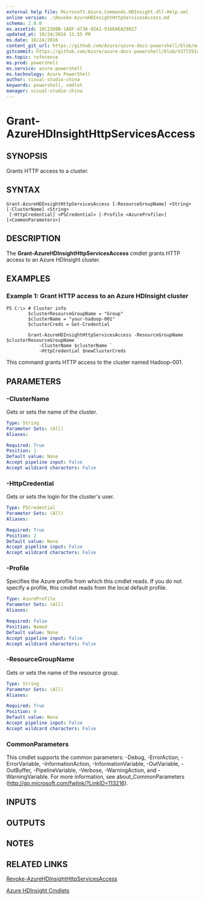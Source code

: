 ```yaml
---
external help file: Microsoft.Azure.Commands.HDInsight.dll-Help.xml
online version: .\Revoke-AzureHDInsightHttpServicesAccess.md
schema: 2.0.0
ms.assetid: 18C23D0B-1ADF-4736-85A1-916EAEA29827
updated_at: 10/24/2016 11:55 PM
ms.date: 10/24/2016
content_git_url: https://github.com/Azure/azure-docs-powershell/blob/master/azureps-cmdlets-docs/ResourceManager/AzureRM.HDInsight/v0.9.8/Grant-AzureHDInsightHttpServicesAccess.md
gitcommit: https://github.com/Azure/azure-docs-powershell/blob/4377291ee360e58e2c1c5d644155daf6a0279055/azureps-cmdlets-docs/ResourceManager/AzureRM.HDInsight/v0.9.8/Grant-AzureHDInsightHttpServicesAccess.md
ms.topic: reference
ms.prod: powershell
ms.service: azure-powershell
ms.technology: Azure PowerShell
author: visual-studio-china
keywords: powershell, cmdlet
manager: visual-studio-china
---
```


# Grant-AzureHDInsightHttpServicesAccess

## SYNOPSIS
Grants HTTP access to a cluster.

## SYNTAX

```
Grant-AzureHDInsightHttpServicesAccess [-ResourceGroupName] <String> [-ClusterName] <String>
 [-HttpCredential] <PSCredential> [-Profile <AzureProfile>] [<CommonParameters>]
```

## DESCRIPTION
The **Grant-AzureHDInsightHttpServicesAccess** cmdlet grants HTTP access to an Azure HDInsight cluster.

## EXAMPLES

### Example 1: Grant HTTP access to an Azure HDInsight cluster
```
PS C:\> # Cluster info
        $clusterResourceGroupName = "Group"
        $clusterName = "your-hadoop-001"
        $clusterCreds = Get-Credential
        
        Grant-AzureHDInsightHttpServicesAccess -ResourceGroupName $clusterResourceGroupName `
            -ClusterName $clusterName `
            -HttpCredential $newClusterCreds
```

This command grants HTTP access to the cluster named Hadoop-001.

## PARAMETERS

### -ClusterName
Gets or sets the name of the cluster.

```yaml
Type: String
Parameter Sets: (All)
Aliases: 

Required: True
Position: 1
Default value: None
Accept pipeline input: False
Accept wildcard characters: False
```

### -HttpCredential
Gets or sets the login for the cluster's user.

```yaml
Type: PSCredential
Parameter Sets: (All)
Aliases: 

Required: True
Position: 2
Default value: None
Accept pipeline input: False
Accept wildcard characters: False
```

### -Profile
Specifies the Azure profile from which this cmdlet reads.
If you do not specify a profile, this cmdlet reads from the local default profile.

```yaml
Type: AzureProfile
Parameter Sets: (All)
Aliases: 

Required: False
Position: Named
Default value: None
Accept pipeline input: False
Accept wildcard characters: False
```

### -ResourceGroupName
Gets or sets the name of the resource group.

```yaml
Type: String
Parameter Sets: (All)
Aliases: 

Required: True
Position: 0
Default value: None
Accept pipeline input: False
Accept wildcard characters: False
```

### CommonParameters
This cmdlet supports the common parameters: -Debug, -ErrorAction, -ErrorVariable, -InformationAction, -InformationVariable, -OutVariable, -OutBuffer, -PipelineVariable, -Verbose, -WarningAction, and -WarningVariable. For more information, see about_CommonParameters (http://go.microsoft.com/fwlink/?LinkID=113216).

## INPUTS

## OUTPUTS

## NOTES

## RELATED LINKS

[Revoke-AzureHDInsightHttpServicesAccess](./Revoke-AzureHDInsightHttpServicesAccess.md)

[Azure HDInsight Cmdlets](./AzureRM.HDInsight.md)


